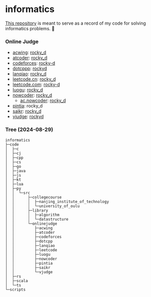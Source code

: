 # informatics

[This repository](https://github.com/rocky-d/informatics) is meant to serve as a record of my code for solving informatics problems. 📝

### Online Judge

* [acwing](https://www.acwing.com): [rocky_d](https://www.acwing.com/user/myspace/index/464613)
* [atcoder](https://atcoder.jp): [rocky_d](https://atcoder.jp/users/rocky_d)
* [codeforces](https://codeforces.com): [rocky-d](https://codeforces.com/profile/rocky-d)
* [dotcppp](https://www.dotcpp.com): [rockyd](https://blog.dotcpp.com/home/uq_95664498151)
* [lanqiao](https://dasai.lanqiao.cn): [rocky_d](https://www.lanqiao.cn/users/2231556)
* [leetcode.cn](https://leetcode.cn): [rocky_d](https://leetcode.cn/u/rocky_d)
* [leetcode.com](https://leetcode.com): [rocky-d](https://leetcode.com/u/rocky-d)
* [luogu](https://www.luogu.com.cn): [rocky_d](https://www.luogu.com.cn/user/1019066)
* [nowcoder](https://www.nowcoder.com): [rocky_d](https://www.nowcoder.com/users/575112432)
    * [ac.nowcoder](https://ac.nowcoder.com): [rocky_d](https://ac.nowcoder.com/acm/contest/profile/575112432)
* [pintia](https://pintia.cn): rocky_d
* [saikr](https://oj.saikr.com): [rocky_d](https://oj.saikr.com/personal/36055)
* [vjudge](https://vjudge.net): [rockyd](https://vjudge.net/user/rockyd)

### Tree (2024-08-29)

```
informatics
├─code
│  ├─c
│  ├─cj
│  ├─cpp
│  ├─cs
│  ├─go
│  ├─java
│  ├─js
│  ├─kt
│  ├─lua
│  ├─py
│  │  └─src
│  │      ├─collegecourse
│  │      │  ├─nanjing_institute_of_technology
│  │      │  └─university_of_oulu
│  │      ├─library
│  │      │  ├─algorithm
│  │      │  └─datastructure
│  │      └─onlinejudge
│  │         ├─acwing
│  │         ├─atcoder
│  │         ├─codeforces
│  │         ├─dotcpp
│  │         ├─lanqiao
│  │         ├─leetcode
│  │         ├─luogu
│  │         ├─nowcoder
│  │         ├─pintia
│  │         ├─saikr
│  │         └─vjudge
│  ├─rs
│  ├─scala
│  └─ts
└─scripts
```
